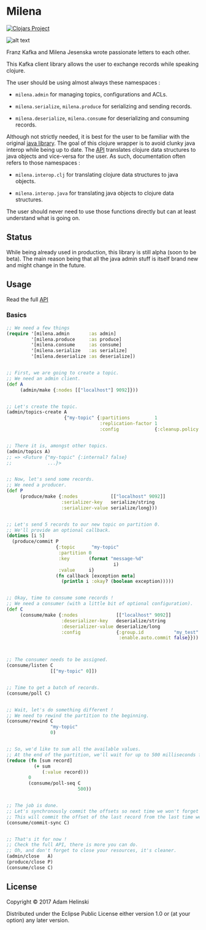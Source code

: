 # Milena

[![Clojars
Project](https://img.shields.io/clojars/v/dvlopt/milena.svg)](https://clojars.org/dvlopt/milena)

![alt text](https://s-media-cache-ak0.pinimg.com/600x315/a4/11/25/a411251488b63fb207751b1545aeb551.jpg "Milena")

Franz Kafka and Milena Jesenska wrote passionate letters to each other.

This Kafka client library allows the user to exchange records while speaking
clojure.

The user should be using almost always these namespaces :

- `milena.admin` for managing topics, configurations and ACLs.

- `milena.serialize`, `milena.produce` for serializing and sending records.

- `milena.deserialize`, `milena.consume` for deserializing and consuming
records.

Although not strictly needed, it is best for the user to be familiar with the
original [java library](https://kafka.apache.org/documentation/#api). The goal
of this clojure wrapper is to avoid clunky java interop while being up to date.
The [API](https://dvlopt.github.io/doc/milena/) translates clojure data
structures to java objects and vice-versa for the user. As such, documentation
often refers to those namespaces :

- `milena.interop.clj` for translating clojure data structures to java objects.

- `milena.interop.java` for translating java objects to clojure data structures.

The user should never need to use those functions directly but can at least
understand what is going on.

## Status

While being already used in production, this library is still alpha (soon to be
beta). The main reason being that all the java admin stuff is itself brand new
and might change in the future.

## Usage

Read the full [API](https://dvlopt.github.io/doc/milena/)

### Basics

```clj
;; We need a few things
(require '[milena.admin       :as admin]
         '[milena.produce     :as produce]
         '[milena.consume     :as consume]
         '[milena.serialize   :as serialize]
         '[milena.deserialize :as deserialize])


;; First, we are going to create a topic.
;; We need an admin client.
(def A
     (admin/make {:nodes [["localhost"] 9092]}))


;; Let's create the topic.
(admin/topics-create A
                     {"my-topic" {:partitions         1
                                  :replication-factor 1
                                  :config             {:cleanup.policy "compact"}}})


;; There it is, amongst other topics.
(admin/topics A)
;; => <Future {"my-topic" {:internal? false}
;;             ...}>


;; Now, let's send some records.
;; We need a producer.
(def P
     (produce/make {:nodes            [["localhost" 9092]]
                    :serializer-key   serialize/string
                    :serializer-value serialize/long}))


;; Let's send 5 records to our new topic on partition 0.
;; We'll provide an optional callback.
(dotimes [i 5]
  (produce/commit P
                  {:topic      "my-topic"
                   :partition 0
                   :key       (format "message-%d"
                                       i)
                   :value     i}
                  (fn callback [exception meta]
                    (println i :okay? (boolean exception)))))


;; Okay, time to consume some records !
;; We need a consumer (with a little bit of optional configuration).
(def C
     (consume/make {:nodes              [["localhost" 9092]]
                    :deserializer-key   deserialize/string
                    :deserializer-value deserialize/long
                    :config             {:group.id           "my_test"
                                         :enable.auto.commit false}}))



;; The consumer needs to be assigned.
(consume/listen C
                [["my-topic" 0]])


;; Time to get a batch of records.
(consume/poll C)


;; Wait, let's do something different !
;; We need to rewind the partition to the beginning.
(consume/rewind C
                "my-topic"
                0)


;; So, we'd like to sum all the available values.
;; At the end of the partition, we'll wait for up to 500 milliseconds for new records.
(reduce (fn [sum record]
          (+ sum
             (:value record)))
        0
        (consume/poll-seq C
                          500))


;; The job is done.
;; Let's synchronously commit the offsets so next time we won't forget where we ended.
;; This will commit the offset of the last record from the last time we polled records.
(consume/commit-sync C)


;; That's it for now !
;; Check the full API, there is more you can do.
;; Oh, and don't forget to close your resources, it's cleaner.
(admin/close   A)
(produce/close P)
(consume/close C)
```

## License

Copyright © 2017 Adam Helinski

Distributed under the Eclipse Public License either version 1.0 or (at
your option) any later version.
